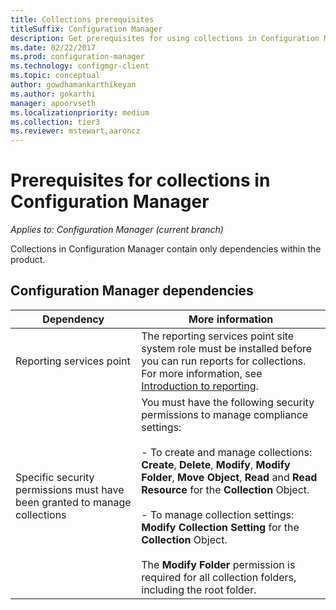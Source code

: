 ```yaml
---
title: Collections prerequisites
titleSuffix: Configuration Manager
description: Get prerequisites for using collections in Configuration Manager.
ms.date: 02/22/2017
ms.prod: configuration-manager
ms.technology: configmgr-client
ms.topic: conceptual
author: gowdhamankarthikeyan
ms.author: gokarthi
manager: apoorvseth
ms.localizationpriority: medium
ms.collection: tier3
ms.reviewer: mstewart,aaroncz 
---
```

# Prerequisites for collections in Configuration Manager

*Applies to: Configuration Manager (current branch)*

Collections in Configuration Manager contain only dependencies within the product.  

## Configuration Manager dependencies  

|Dependency|More information|  
|----------------|----------------------|  
|Reporting services point|The reporting services point site system role must be installed before you can run reports for collections. For more information, see [Introduction to reporting](../../../servers/manage/introduction-to-reporting.md).|  
|Specific security permissions must have been granted to manage collections|You must have the following security permissions to manage compliance settings:<br /><br /> - To create and manage collections: **Create**, **Delete**, **Modify**, **Modify Folder**, **Move Object**, **Read** and **Read Resource** for the **Collection** Object.<br /><br /> - To manage collection settings: **Modify Collection Setting** for the **Collection** Object.<br /><br /> The **Modify Folder** permission is required for all collection folders, including the root folder.|  
